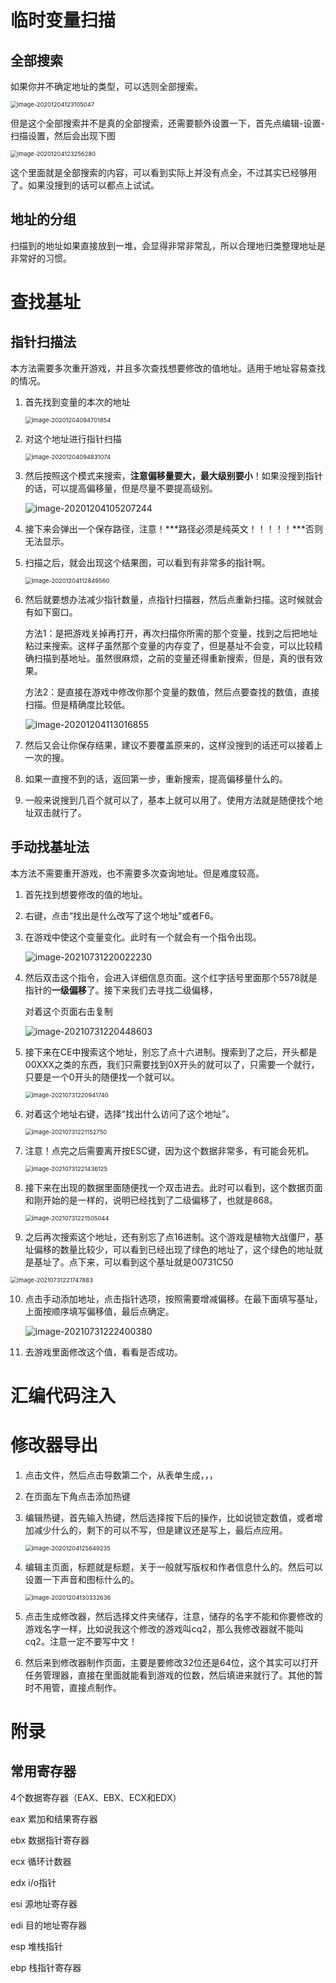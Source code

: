 # 临时变量扫描

## 全部搜索

如果你并不确定地址的类型，可以选则全部搜索。

<img src="img/image-20201204123105047.png" alt="image-20201204123105047" style="zoom:67%;" />

但是这个全部搜索并不是真的全部搜索，还需要额外设置一下，首先点编辑-设置-扫描设置，然后会出现下图

<img src="img/image-20201204123256280.png" alt="image-20201204123256280" style="zoom:67%;" />

这个里面就是全部搜索的内容，可以看到实际上并没有点全，不过其实已经够用了。如果没搜到的话可以都点上试试。

## 地址的分组

扫描到的地址如果直接放到一堆，会显得非常非常乱，所以合理地归类整理地址是非常好的习惯。



# 查找基址

## 指针扫描法

本方法需要多次重开游戏，并且多次查找想要修改的值地址。适用于地址容易查找的情况。



1. 首先找到变量的本次的地址

   <img src="img/image-20201204094701854.png" alt="image-20201204094701854" style="zoom:67%;" />

2. 对这个地址进行指针扫描

   <img src="img/image-20201204094831074.png" alt="image-20201204094831074" style="zoom:67%;" />

3. 然后按照这个模式来搜索，**注意偏移量要大，最大级别要小**！如果没搜到指针的话，可以提高偏移量，但是尽量不要提高级别。

   ![image-20201204105207244](image-20201204105207244.png)

4. 接下来会弹出一个保存路径，注意！***路径必须是纯英文！！！！！***否则无法显示。

5. 扫描之后，就会出现这个结果图，可以看到有非常多的指针啊。

   <img src="img/image-20201204112849560.png" alt="image-20201204112849560" style="zoom:67%;" />

6. 然后就要想办法减少指针数量，点指针扫描器，然后点重新扫描。这时候就会有如下窗口。

   ​	方法1：是把游戏关掉再打开，再次扫描你所需的那个变量，找到之后把地址粘过来搜索。这样子虽然那个变量的内存变了，但是基址不会变，可以比较精确扫描到基地址。虽然很麻烦，之前的变量还得重新搜索，但是，真的很有效果。

   ​	方法2：是直接在游戏中修改你那个变量的数值，然后点要查找的数值，直接扫描。但是精确度比较低。

   

   ![image-20201204113016855](image-20201204113016855.png)

7. 然后又会让你保存结果，建议不要覆盖原来的，这样没搜到的话还可以接着上一次的搜。

8. 如果一直搜不到的话，返回第一步，重新搜索，提高偏移量什么的。

9. 一般来说搜到几百个就可以了，基本上就可以用了。使用方法就是随便找个地址双击就行了。

## 手动找基址法

本方法不需要重开游戏，也不需要多次查询地址。但是难度较高。



1. 首先找到想要修改的值的地址。

2. 右键，点击“找出是什么改写了这个地址”或者F6。

3. 在游戏中使这个变量变化。此时有一个就会有一个指令出现。

   ![image-20210731220022230](image-20210731220022230.png)

4. 然后双击这个指令，会进入详细信息页面。这个红字括号里面那个5578就是指针的**一级偏移**了。接下来我们去寻找二级偏移，

   对着这个页面右击复制

   ![image-20210731220448603](image-20210731220448603.png)

5. 接下来在CE中搜索这个地址，别忘了点十六进制。搜索到了之后，开头都是00XXX之类的东西，我们只需要找到0X开头的就可以了，只需要一个就行，只要是一个0开头的随便找一个就可以。

   <img src="img/image-20210731220941740.png" alt="image-20210731220941740" style="zoom: 67%;" />

6. 对着这个地址右键，选择“找出什么访问了这个地址”。

   <img src="img/image-20210731221152750.png" alt="image-20210731221152750" style="zoom: 67%;" />

7. 注意！点完之后需要离开按ESC键，因为这个数据非常多，有可能会死机。

   <img src="img/image-20210731221436125.png" alt="image-20210731221436125" style="zoom:67%;" />

8. 接下来在出现的数据里面随便找一个双击进去。此时可以看到，这个数据页面和刚开始的是一样的，说明已经找到了二级偏移了，也就是868。

   <img src="img/image-20210731221505044.png" alt="image-20210731221505044" style="zoom:67%;" />

9. 之后再次搜索这个地址，还有别忘了点16进制。这个游戏是植物大战僵尸，基址偏移的数量比较少，可以看到已经出现了绿色的地址了，这个绿色的地址就是基址了。点下来，可以看到这个基址就是00731C50

<img src="img/image-20210731221747883.png" alt="image-20210731221747883" style="zoom:67%;" />

10. 点击手动添加地址，点击指针选项，按照需要增减偏移。在最下面填写基址，上面按顺序填写偏移值，最后点确定。

    ![image-20210731222400380](image-20210731222400380.png)

11. 去游戏里面修改这个值，看看是否成功。

# 汇编代码注入

# 修改器导出

1. 点击文件，然后点击导数第二个，从表单生成，，，

2. 在页面左下角点击添加热键

3. 编辑热键，首先输入热键，然后选择按下后的操作，比如说锁定数值，或者增加减少什么的，剩下的可以不写，但是建议还是写上，最后点应用。

   <img src="img/image-20201204125649235.png" alt="image-20201204125649235" style="zoom:67%;" />

4. 编辑主页面，标题就是标题，关于一般就写版权和作者信息什么的。然后可以设置一下声音和图标什么的。

   <img src="img/image-20201204130332636.png" alt="image-20201204130332636" style="zoom:67%;" />

5. 点击生成修改器，然后选择文件夹储存，注意，储存的名字不能和你要修改的游戏名字一样，比如说我这个修改的游戏叫cq2，那么我修改器就不能叫cq2。注意一定不要写中文！

6. 然后来到修改器制作页面，主要是要修改32位还是64位，这个其实可以打开任务管理器，直接在里面就能看到游戏的位数，然后填进来就行了。其他的暂时不用管，直接点制作。





# 附录

## 常用寄存器

4个数据寄存器（EAX、EBX、ECX和EDX）

eax  累加和结果寄存器

ebx  数据指针寄存器

ecx  循环计数器

edx  i/o指针

esi  源地址寄存器

edi  目的地址寄存器

esp  堆栈指针

ebp  栈指针寄存器



